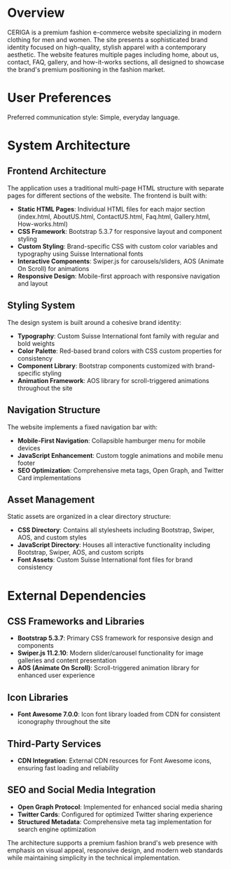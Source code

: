 # Overview

CERIGA is a premium fashion e-commerce website specializing in modern clothing for men and women. The site presents a sophisticated brand identity focused on high-quality, stylish apparel with a contemporary aesthetic. The website features multiple pages including home, about us, contact, FAQ, gallery, and how-it-works sections, all designed to showcase the brand's premium positioning in the fashion market.

# User Preferences

Preferred communication style: Simple, everyday language.

# System Architecture

## Frontend Architecture
The application uses a traditional multi-page HTML structure with separate pages for different sections of the website. The frontend is built with:

- **Static HTML Pages**: Individual HTML files for each major section (index.html, AboutUS.html, ContactUS.html, Faq.html, Gallery.html, How-works.html)
- **CSS Framework**: Bootstrap 5.3.7 for responsive layout and component styling
- **Custom Styling**: Brand-specific CSS with custom color variables and typography using Suisse International fonts
- **Interactive Components**: Swiper.js for carousels/sliders, AOS (Animate On Scroll) for animations
- **Responsive Design**: Mobile-first approach with responsive navigation and layout

## Styling System
The design system is built around a cohesive brand identity:

- **Typography**: Custom Suisse International font family with regular and bold weights
- **Color Palette**: Red-based brand colors with CSS custom properties for consistency
- **Component Library**: Bootstrap components customized with brand-specific styling
- **Animation Framework**: AOS library for scroll-triggered animations throughout the site

## Navigation Structure
The website implements a fixed navigation bar with:

- **Mobile-First Navigation**: Collapsible hamburger menu for mobile devices
- **JavaScript Enhancement**: Custom toggle animations and mobile menu footer
- **SEO Optimization**: Comprehensive meta tags, Open Graph, and Twitter Card implementations

## Asset Management
Static assets are organized in a clear directory structure:

- **CSS Directory**: Contains all stylesheets including Bootstrap, Swiper, AOS, and custom styles
- **JavaScript Directory**: Houses all interactive functionality including Bootstrap, Swiper, AOS, and custom scripts
- **Font Assets**: Custom Suisse International font files for brand consistency

# External Dependencies

## CSS Frameworks and Libraries
- **Bootstrap 5.3.7**: Primary CSS framework for responsive design and components
- **Swiper.js 11.2.10**: Modern slider/carousel functionality for image galleries and content presentation
- **AOS (Animate On Scroll)**: Scroll-triggered animation library for enhanced user experience

## Icon Libraries
- **Font Awesome 7.0.0**: Icon font library loaded from CDN for consistent iconography throughout the site

## Third-Party Services
- **CDN Integration**: External CDN resources for Font Awesome icons, ensuring fast loading and reliability

## SEO and Social Media Integration
- **Open Graph Protocol**: Implemented for enhanced social media sharing
- **Twitter Cards**: Configured for optimized Twitter sharing experience
- **Structured Metadata**: Comprehensive meta tag implementation for search engine optimization

The architecture supports a premium fashion brand's web presence with emphasis on visual appeal, responsive design, and modern web standards while maintaining simplicity in the technical implementation.
